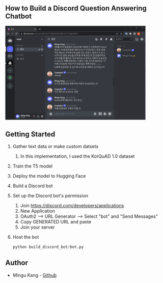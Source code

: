 ## How to Build a Discord Question Answering Chatbot



<img src="img.png" alt="img" style="zoom:43%;" />



## Getting Started

1. Gather text data or make custom datsets

   1. In this implementation, I used the KorQuAD 1.0 dataset

2. Train the T5 model

3. Deploy the model to Hugging Face

4. Build a Discord bot

5. Set up the Discord bot's permission

   1. Join https://discord.com/developers/applications
   2. New Application
   3. OAuth2 --> URL Generator --> Select "bot" and "Send Messages"
   4. Copy GENERATED URL and paste
   5. Join your server

6. Host the bot

   ``` python
   python build_discord_bot/bot.py
   ```





## Author

* Mingu Kang - [Github](https://github.com/minqukanq)